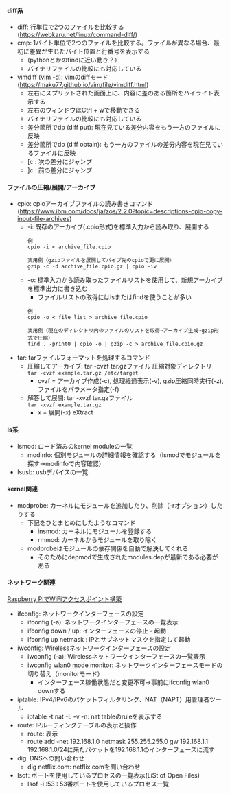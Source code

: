 #### diff系
- diff: 行単位で2つのファイルを比較する (https://webkaru.net/linux/command-diff/)
- cmp: 1バイト単位で2つのファイルを比較する。ファイルが異なる場合、最初に差異が生じたバイト位置と行番号を表示する
  - (pythonとかのfindに近い動き？）
  - バイナリファイルの比較にも対応している
- vimdiff (vim -d): vimのdiffモード(https://maku77.github.io/vim/file/vimdiff.html)
  - 左右にスプリットされた画面上に、内容に差のある箇所をハイライト表示する
  - 左右のウィンドウはCtrl + wで移動できる
  - バイナリファイルの比較にも対応している
  - 差分箇所でdp (diff put): 現在見ている差分内容をもう一方のファイルに反映
  - 差分箇所でdo (diff obtain): もう一方のファイルの差分内容を現在見ているファイルに反映
  - \[c : 次の差分にジャンプ
  - \]c : 前の差分にジャンプ

#### ファイルの圧縮/展開/アーカイブ
- cpio: cpioアーカイブファイルの読み書きコマンド (https://www.ibm.com/docs/ja/zos/2.2.0?topic=descriptions-cpio-copy-inout-file-archives)
  - -i: 既存のアーカイブ(.cpio形式)を標準入力から読み取り、展開する  
    ```
    例
    cpio -i < archive_file.cpio
    
    実用例（gzipファイルを展開してパイプ先のcpioで更に展開）
    gzip -c -d archive_file.cpio.gz | cpio -iv
    ```
  - -o: 標準入力から読み取ったファイルリストを使用して、新規アーカイブを標準出力に書き込む
    - ファイルリストの取得にはlsまたはfindを使うことが多い
    ```
    例
    cpio -o < file_list > archive_file.cpio
    
    実用例（現在のディレクトリ内のファイルのリストを取得→アーカイブ生成→gzip形式で圧縮）
    find . -print0 | cpio -o | gzip -c > archive_file.cpio.gz
    ```
- tar: tarファイルフォーマットを処理するコマンド
  - 圧縮してアーカイブ: tar -cvzf tar.gzファイル 圧縮対象ディレクトリ  
    ```tar -cvzf example.tar.gz /etc/target```
    - cvzf = アーカイブ作成(-c), 処理経過表示(-v), gzip圧縮同時実行(-z), ファイルをパラメータ指定(-f)
  - 解答して展開: tar -xvzf tar.gzファイル  
    ```tar -xvzf example.tar.gz```
    - x = 展開(-x) eXtract

#### ls系
- lsmod: ロード済みのkernel moduleの一覧
  - modinfo: 個別モジュールの詳細情報を確認する（lsmodでモジュールを探す→modinfoで内容確認）
- lsusb: usbデバイスの一覧

#### kernel関連
- modprobe: カーネルにモジュールを追加したり、削除（-rオプション）したりする
  - 下記をひとまとめにしたようなコマンド
    - insmod: カーネルにモジュールを登録する
    - rmmod:  カーネルからモジュールを取り除く
  - modprobeはモジュールの依存関係を自動で解決してくれる
    - そのためにdepmodで生成されたmodules.depが最新である必要がある 

#### ネットワーク関連
[Raspberry PiでWiFiアクセスポイント構築](https://zenn.dev/yutafujii/books/fcb457e798a3d5/viewer/bce757)
- ifconfig: ネットワークインターフェースの設定
  - ifconfig (-a): ネットワークインターフェースの一覧表示
  - ifconfig <Interface> down / up: インターフェースの停止・起動
  - ifconfig <Interface> up <IPv4> netmask <Netmask>: IPとサブネットマスクを指定して起動
- iwconfig: Wirelessネットワークインターフェースの設定
  - iwconfig (-a): Wirelessネットワークインターフェースの一覧表示
  - iwconfig wlan0 mode monitor: ネットワークインターフェースモードの切り替え（monitorモード）
    - インターフェース稼働状態だと変更不可→事前にifconfig wlan0 downする
- iptable: IPv4/IPv6のパケットフィルタリング、NAT（NAPT）用管理者ツール
  - iptable -t nat -L -v -n: nat tableのruleを表示する
- route: IPルーティングテーブルの表示と操作
  - route: 表示
  - route add -net 192.168.1.0 netmask 255.255.255.0 gw 192.168.1.1: 192.168.1.0/24に来たパケットを192.168.1.1のインターフェースに流す
- dig: DNSへの問い合わせ
  - dig netflix.com: netflix.comを問い合わせ
- lsof: ポートを使用しているプロセスの一覧表示(LiSt of Open Files)
  - lsof -i :53 : 53番ポートを使用しているプロセス一覧
